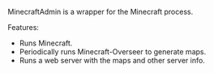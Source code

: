 MinecraftAdmin is a wrapper for the Minecraft process.

Features:
* Runs Minecraft.
* Periodically runs Minecraft-Overseer to generate maps.
* Runs a web server with the maps and other server info.
